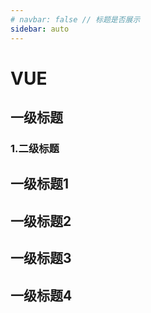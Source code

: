 ```yaml
---
# navbar: false // 标题是否展示
sidebar: auto
---
```

# VUE

## 一级标题
### 1.二级标题
## 一级标题1
## 一级标题2
## 一级标题3
## 一级标题4